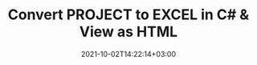 ---
############################# Static ############################
layout: "autogen-gist"
date: 2021-10-02T14:22:14+03:00
draft: false
path: "total/net/conversion/project-to-excel/"
other_out_formats: "PDF Word eBook Excel Image Photoshop Web Email"
ad_headline: "Convert PROJECT to EXCEL | .NET"
ad_description: "Most Accurate PROJECT to EXCEL document Conversion solution for your .NET applications."

############################# Head ############################
head_title: "Convert PROJECT to EXCEL in C# VB.NET ASP.NET | Document Conversion"
head_description: "Code example to convert PROJECT to EXCEL and 100+ other file formats in .NET (C#, VB.NET, ASP.NET & .NET Core) applications. Display the Converted EXCEL document as HTML viewer."

############################# Header ############################
title: "Convert PROJECT to EXCEL in C# & View as HTML"
description: "Programmatically convert PROJECT to EXCEL in C# .NET applications using flexible document conversion features to customize the resultant document. Convert the complete document from one file format to other or choose selective pages of a source document based on the page numbers or page ranges and easily convert to a supported document format."

############################# SubMenu ############################
submenu:
    enable: false

############################# Content ############################
content:
    enable: true
    block:
    - title_left: "PROJECT to EXCEL Conversion in C# .NET"
      content_left: |
          Follow these simple steps to convert PROJECT to EXCEL in C# .NET. View the converted EXCEL document as HTML without using any external software.

          -   Create **Converter** object to convert PROJECT document
          -   Set the convert options for EXCEL format
          -   Call **Convert** method of **Converter** class instance for conversion to EXCEL
          -   Set options for HTML viewer
          -   Create **Viewer** object to view converted EXCEL as HTML
          
      title_right: "Downloads & Installation Instructions"
      content_right: |
          You require `GroupDocs.Conversion` & `GroupDocs.Viewer` namespaces to convert between a wide range of popular document types such as PDF, Microsoft Word, Excel, PowerPoint, Project, Outlook, HTML, diagrams and image file formats. Explore other [.NET APIs for Office documents](https://products.conholdate.com/total/net/) as offered by Conholdate.Total.
          
          Get the respective assembly files from the [downloads](https://downloads.conholdate.com/total/net) or fetch the whole package from [Nuget](https://www.nuget.org/packages/Conholdate.Total/) to add 'Conholdate.Total` directly in your workspace.
          
      gisthash: "4f311c07ae9ee691b8afb7960aa6c806"
      gistfile: "word-to-pdf-conversion.cs"

    - title_left: "Add Watermark to Converted EXCEL in C#"
      content_left: |
          Accurately convert documents (PROJECT to EXCEL) exactly as the original file and apply text or image watermarks to the converted document pages using C# .NET.

          -   Create **Converter** object to convert PROJECT document
          -   Create new instance of **WatermarkOptions** class
          -   Specify watermark properties (color, width, text, image etc)
          -   Instantiate the proper **ConvertOptions** class
          -   Set **Watermark** property of the **ConvertOptions** instance
          -   Call **Convert** method of **Converter** class instance for conversion to EXCEL
        
      title_right: "Source Document Information Extraction"
      content_right: |
          The documents information extraction feature not only allows getting the basic information about the source document file but it also supports extracting some valuable file-format specific information such as project start and end dates of a Microsoft Project file, any printing restrictions on a PDF document, list of folders enclosed in an Outlook data file etc. 

          Convert popular document file formats on different operating systems such as Windows, Linux or macOS while using platforms such as Windows Azure, Mono and Xamarin.
          
      gisthash: "a15affe15284876ce010a315a09da1f0"
      gistfile: "convert-word-to-pdf-and-add-text-watermark-to-converted-pdf.cs"

############################# About Formats ############################
about_formats:
    enable: false
############################# More Formats ############################
more_formats:
    enable: true
    auto: false
    other_out_formats: PDF Word eBook Excel Image Photoshop Web Email
############################# Back to top ###############################
back_to_top:
  enable: true
---